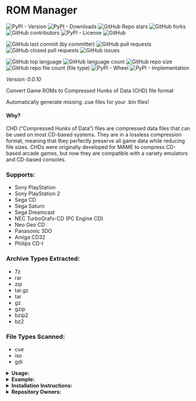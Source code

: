 # ROM Manager

![PyPI - Version](https://img.shields.io/pypi/v/rom-manager)
![PyPI - Downloads](https://img.shields.io/pypi/dd/rom-manager)
![GitHub Repo stars](https://img.shields.io/github/stars/Knuckles-Team/rom-manager)
![GitHub forks](https://img.shields.io/github/forks/Knuckles-Team/rom-manager)
![GitHub contributors](https://img.shields.io/github/contributors/Knuckles-Team/rom-manager)
![PyPI - License](https://img.shields.io/pypi/l/rom-manager)
![GitHub](https://img.shields.io/github/license/Knuckles-Team/rom-manager)

![GitHub last commit (by committer)](https://img.shields.io/github/last-commit/Knuckles-Team/rom-manager)
![GitHub pull requests](https://img.shields.io/github/issues-pr/Knuckles-Team/rom-manager)
![GitHub closed pull requests](https://img.shields.io/github/issues-pr-closed/Knuckles-Team/rom-manager)
![GitHub issues](https://img.shields.io/github/issues/Knuckles-Team/rom-manager)

![GitHub top language](https://img.shields.io/github/languages/top/Knuckles-Team/rom-manager)
![GitHub language count](https://img.shields.io/github/languages/count/Knuckles-Team/rom-manager)
![GitHub repo size](https://img.shields.io/github/repo-size/Knuckles-Team/rom-manager)
![GitHub repo file count (file type)](https://img.shields.io/github/directory-file-count/Knuckles-Team/rom-manager)
![PyPI - Wheel](https://img.shields.io/pypi/wheel/rom-manager)
![PyPI - Implementation](https://img.shields.io/pypi/implementation/rom-manager)

*Version: 0.0.10*

Convert Game ROMs to Compressed Hunks of Data (CHD) file format

Automatically generate missing .cue files for your .bin files!

#### Why?

CHD (“Compressed Hunks of Data”) files are compressed data files that can be used on most CD-based systems. 
They are in a lossless compression format, meaning that they perfectly preserve all game data while reducing file sizes. 
CHDs were originally developed for MAME to compress CD-based arcade games, 
but now they are compatible with a variety emulators and CD-based consoles.

### Supports:
- Sony PlayStation
- Sony PlayStation 2
- Sega CD
- Sega Saturn
- Sega Dreamcast
- NEC TurboGrafx-CD (PC Engine CD)
- Neo Geo CD
- Panasonic 3DO
- Amiga CD32
- Philips CD-I

### Archive Types Extracted:
- 7z
- rar
- zip
- tar.gz
- tar
- gz
- gzip
- bzip2
- bz2

### File Types Scanned:
- cue
- iso
- gdi

<details>
  <summary><b>Usage:</b></summary>

| Short Flag | Long Flag   | Description                                             |
|------------|-------------|---------------------------------------------------------|
| -h         | --help      | See Usage                                               |
| -c         | --cpu-count | Limit max number of CPUs to use for parallel processing |
| -d         | --directory | Directory to scan for ROMs                              |
| -x         | --delete    | Delete the original files                               |
| -f         | --force     | Force overwrite of existing CHD files                   |
| -s         | --silent    | Suppress output text                                    |

</details>

<details>
  <summary><b>Example:</b></summary>

```bash
rom-manager --directory "C:/Users/default/Games/"
```

</details>

<details>
  <summary><b>Installation Instructions:</b></summary>

Install Python Package

```bash
python -m pip install rom-manager
```

</details>

<details>
  <summary><b>Repository Owners:</b></summary>


<img width="100%" height="180em" src="https://github-readme-stats.vercel.app/api?username=Knucklessg1&show_icons=true&hide_border=true&&count_private=true&include_all_commits=true" />

![GitHub followers](https://img.shields.io/github/followers/Knucklessg1)
![GitHub User's stars](https://img.shields.io/github/stars/Knucklessg1)
</details>
